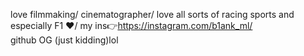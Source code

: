 love filmmaking/
cinematographer/
love all sorts of racing sports and especially F1 ❤/
my ins👉https://instagram.com/b1ank_ml/  
github OG (just kidding)lol
<!---
B1aank/B1aank is a ✨ special ✨ repository because its `README.md` (this file) appears on your GitHub profile.
You can click the Preview link to take a look at your changes.
--->
